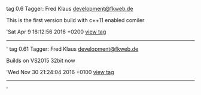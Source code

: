 tag 0.6
Tagger: Fred Klaus <development@fkweb.de>

This is the first version build with c++11 enabled comiler

'Sat Apr 9 18:12:56 2016 +0200 
[view tag](https://github.com/raldus/roland/commit/0f6a55a7cd2583c3026b57c94a036062b44d3df1) 

***
'
tag 0.61
Tagger: Fred Klaus <development@fkweb.de>

Builds on VS2015 32bit now

'Wed Nov 30 21:24:04 2016 +0100 
[view tag](https://github.com/raldus/roland/commit/8dc859b4838b1a4339a0a6c5af0e039ad11d83c6) 

***
'